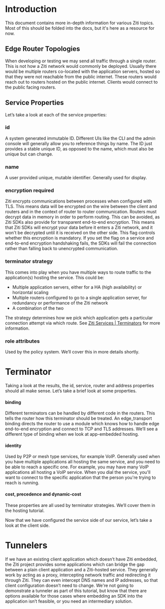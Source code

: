 # Introduction
This document contains more in-depth information for various Ziti topics. Most of this should be folded into the docs, but it's here as a resource for now.

## Edge Router Topologies
When developing or testing we may send all traffic through a single router. This is not how a Ziti network would commonly be deployed. Usually there would be multiple routers co-located with the application servers, hosted so that they were not reachable from the public internet. These routers would reach out to routers hosted on the public internet. Clients would connect to the public facing routers.

## Service Properties

Let’s take a look at each of the service properties:

### id

A system generated immutable ID. Different UIs like the CLI and the admin console will generally allow you to reference things by name. The ID just provides a stable unique ID, as opposed to the name, which must also be unique but can change.

### name

A user provided unique, mutable identifier. Generally used for display.

### encryption required

Ziti encrypts communications between processes when configured with TLS. This means data will be encrypted on the wire between the client and routers and in the context of router to router communication. Routers must decrypt data in memory in order to perform routing. This can be avoided, as Ziti SDKs also provide for transparent end-to-end encryption. This means that Ziti SDKs will encrypt your data before it enters a Ziti network, and it won't be decrypted until it is received on the other side. This flag controls whether this encryption is mandatory. If you set the flag on a service and end-to-end encryption handshaking fails, the SDKs will fail the connection rather than falling back to unencrypted communication.

### terminator strategy

This comes into play when you have multiple ways to route traffic to the application(s) hosting the service. This could be:

* Multiple application servers, either for a HA (high availability) or horizontal scaling
* Multiple routers configured to go to a single application server, for redundancy or performance of the Ziti network
* A combination of the two

The strategy determines how we pick which application gets a particular connection attempt via which route.
See [Ziti Services | Terminators](https://openziti.github.io/ziti/services/overview.html?tabs=create-service-ui#terminators) for more information.

### role attributes

Used by the policy system. We’ll cover this in more details shortly.

# Terminator
Taking a look at the results, the id, service, router and address properties should all make sense. Let’s take a brief look at some properties.

#### binding

Different terminators can be handled by different code in the routers. This tells the router how this terminator should be treated. An edge_transport binding directs the router to use a module which knows how to handle edge end-to-end encryption and connect to TCP and TLS addresses. We’ll see a different type of binding when we look at app-embedded hosting.

#### identity

Used by P2P or mesh type services, for example VoIP. Generally used when you have multiple applications all hosting the same service, and you need to be able to reach a specific one. For example, you may have many VoIP applications all hosting a VoIP service. When you dial the service, you'll want to connect to the specific application that the person you're trying to reach is running.

#### cost, precedence and dynamic-cost

These properties are all used by terminator strategies. We’ll cover them in the hosting tutorial.

Now that we have configured the service side of our service, let’s take a look at the client side.

# Tunnelers

If we have an existing client application which doesn’t have Ziti embedded, the Ziti project provides some applications which can bridge the gap between a plain client application and a Ziti-hosted service. They generally work by acting as a proxy, intercepting network traffic and redirecting it through Ziti. They can even intercept DNS names and IP addresses, so that client configuration doesn’t need to change. We're not going to demonstrate a tunneler as part of this tutorial, but know that there are options available for those cases where embedding an SDK into the application isn’t feasible, or you need an intermediary solution. 

